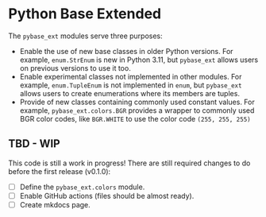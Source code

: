 # Python Base Extended

The `pybase_ext` modules serve three purposes:

* Enable the use of new base classes in older Python versions. For example, `enum.StrEnum` is new in Python 3.11, but `pybase_ext` allows users on previous versions to use it too.
* Enable experimental classes not implemented in other modules. For example, `enum.TupleEnum` is not implemented in `enum`, but `pybase_ext` allows users to create enumerations where its members are tuples.
* Provide of new classes containing commonly used constant values. For example, `pybase_ext.colors.BGR` provides a wrapper to commonly used BGR color codes, like `BGR.WHITE` to use the color code `(255, 255, 255)`

## TBD - WIP

This code is still a work in progress!
There are still required changes to do before the first release (v0.1.0):

- [ ] Define the `pybase_ext.colors` module.
- [ ] Enable GitHub actions (files should be almost ready).
- [ ] Create mkdocs page.
